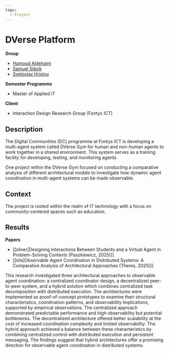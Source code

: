 ```yaml
---
tags:
  - Project
---
```

# DVerse Platform

**Group**

- [Hamoud Aldehaim](https://github.com/ALDE375076)
- [Samuel Slávik](https://github.com/SamuelIsTheName)
- [Svetoslav Hristov](https://github.com/TretiqHiks)

**Semester Programme**

- Master of Applied IT

**Client**

- Interaction Design Research Group (Fontys ICT)

## Description

The Digital Communities (DC) programme at Fontys ICT is developing a multi-agent system called DVerse Gym for human and non-human agents to work together in a shared environment. This system serves as a training facility for developing, testing, and monitoring agents.  
  
One project within the DVerse Gym focused on conducting a comparative analysis of different architectural modals to investigate how dynamic agent coordination in multi-agent systems can be made observable.

## Context

The project is rooted within the realm of IT technology with a focus on community-centered spaces such as education.

## Results

**Papers**

- [[oliver|Designing Interactions Between Students and a Virtual Agent in Problem-Solving Contexts (Paszkiewicz, 2025)]]
- [[nils|Observable Agent Coordination in Distributed Systems: A Comparative Analysis of Architectural Approaches (Theres, 2025)]]

This research investigated three architectural approaches to observable agent coordination: a centralized coordinator design, a decentralized peer-to-peer system, and a hybrid solution which combines centralized task decomposition with distributed execution. The architectures were implemented as proof-of-concept prototypes to examine their structural characteristics, coordination patterns, and observability implications, supported by empirical observations. The centralized approach demonstrated predictable performance and high observability but potential bottlenecks. The decentralized architecture offered better scalability at the cost of increased coordination complexity and limited observability. The hybrid approach achieved a balance between these characteristics by combining centralized control with distributed execution and persistent messaging. The findings suggest that hybrid architectures offer a promising direction for observable agent coordination in distributed systems.
